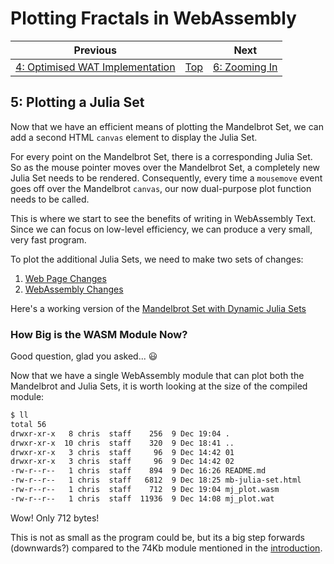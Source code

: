 # Plotting Fractals in WebAssembly

| Previous | | Next
|---|---|---
| [4: Optimised WAT Implementation](../04%20WAT%20Optimised%20Implementation/) | [Top](/chriswhealy/plotting-fractals-in-webassembly) | [6: Zooming In](../06%20Zoom%20Image/)

## 5: Plotting a Julia Set

Now that we have an efficient means of plotting the Mandelbrot Set, we can add a second HTML `canvas` element to display the Julia Set.

For every point on the Mandelbrot Set, there is a corresponding Julia Set.  So as the mouse pointer moves over the Mandelbrot Set, a completely new Julia Set needs to be rendered.  Consequently, every time a `mousemove` event goes off over the Mandelbrot `canvas`, our now dual-purpose plot function needs to be called.

This is where we start to see the benefits of writing in WebAssembly Text.  Since we can focus on low-level efficiency, we can produce a very small, very fast program.

To plot the additional Julia Sets, we need to make two sets of changes:

1. [Web Page Changes](./01/)
1. [WebAssembly Changes](./02/)

Here's a working version of the [Mandelbrot Set with Dynamic Julia Sets](mb-julia-set.html)

### How Big is the WASM Module Now?

Good question, glad you asked...  😃

Now that we have a single WebAssembly module that can plot both the Mandelbrot and Julia Sets, it is worth looking at the size of the compiled module:

```bash
$ ll
total 56
drwxr-xr-x   8 chris  staff    256  9 Dec 19:04 .
drwxr-xr-x  10 chris  staff    320  9 Dec 18:41 ..
drwxr-xr-x   3 chris  staff     96  9 Dec 14:42 01
drwxr-xr-x   3 chris  staff     96  9 Dec 14:42 02
-rw-r--r--   1 chris  staff    894  9 Dec 16:26 README.md
-rw-r--r--   1 chris  staff   6812  9 Dec 18:25 mb-julia-set.html
-rw-r--r--   1 chris  staff    712  9 Dec 19:04 mj_plot.wasm
-rw-r--r--   1 chris  staff  11936  9 Dec 14:08 mj_plot.wat
```

Wow! Only 712 bytes!

This is not as small as the program could be, but its a big step forwards (downwards?) compared to the 74Kb module mentioned in the [introduction](/chriswhealy/plotting-fractals-in-webassembly).
